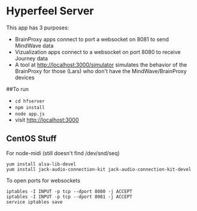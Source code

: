 Hyperfeel Server
=========
This app has 3 purposes:

* BrainProxy apps connect to port a websocket on 8081 to send MindWave data
* Vizualization apps connect to a websocket on port 8080 to receive Journey data
* A tool at [http://localhost:3000/simulator](http://localhost:3000/simulator) simulates the behavior of the BrainProxy for those (Lars) who don't have the MindWave/BrainProxy devices

##To run
* ```cd hfserver```
* ```npm install```
* ```node app.js```
* visit [http://localhost:3000](http://localhost:3000)




## CentOS Stuff

For node-midi (still doesn't find /dev/snd/seq)

```
yum install alsa-lib-devel
yum install jack-audio-connection-kit jack-audio-connection-kit-devel
```

To open ports for websockets

```
iptables -I INPUT -p tcp --dport 8080 -j ACCEPT
iptables -I INPUT -p tcp --dport 8081 -j ACCEPT
service iptables save
```
